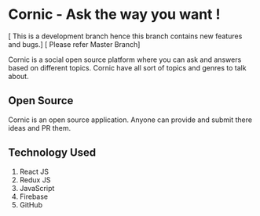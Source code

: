 # Cornic - Ask the way you want !

[ This is a development branch hence this branch contains new features and bugs.]
[ Please refer Master Branch]

Cornic is a social open source platform where you can ask and answers based on different topics. 
Cornic have all sort of topics and genres to talk about.


## Open Source

Cornic is an open source application. Anyone can provide and submit there ideas and PR them.

## Technology Used

1. React JS
2. Redux JS
3. JavaScript
4. Firebase
5. GitHub

